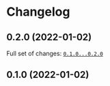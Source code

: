 # Changelog

## 0.2.0 (2022-01-02)


Full set of changes: [`0.1.0...0.2.0`](https://github.com/Mcublog/pycicd/-/compare/0.1.0...0.2.0)

## 0.1.0 (2022-01-02)
